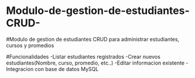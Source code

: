 # Modulo-de-gestion-de-estudiantes-CRUD-

#Modulo de gestion de estudiantes
CRUD para administrar estudiantes, cursos y promedios

#Funcionalidades
-Listar estudiantes registrados
-Crear nuevos estudiantes(Nombre, curso, promedio, etc..)
-Editar informacion existente
-Integracion con base de datos MySQL

